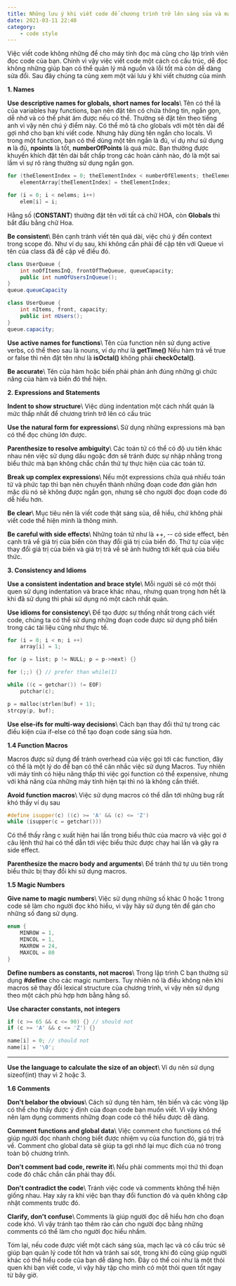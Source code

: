 ```yaml
---
title: Những lưu ý khi viết code để chương trình trở lên sáng sủa và mạch lạc
date: 2021-03-11 22:40
category:
    - code style
---
```

Việc viết code không những để cho máy tính đọc mà cũng cho lập trình viên đọc code của bạn.
Chính vì vậy việc viết code một cách có cấu trúc, dễ đọc không những giúp bạn có thể quản lý
mã nguồn và lỗi tốt mà còn dễ dàng sửa đổi. Sau đây chúng ta cùng xem một vài lưu ý khi viết
chương của mình

**1. Names**

**Use descriptive names for globals, short names for locals**\\
Tên có thể là của variables hay functions, bạn nên đặt tên có chứa thông tin, ngắn gọn, dễ nhớ
và có thể phát âm được nếu có thể. Thường sẽ đặt tên theo tiếng anh vì vậy nên chú ý điểm này.
Có thể mô tả cho globals với một tên dài để gợi nhớ cho bạn khi viết code. Nhưng hãy dùng tên
ngắn cho locals. Vì trong một function, bạn có thể dùng một tên ngắn là đủ, ví dụ như sử dụng
**n** là đủ, **npoints** là tốt, **numberOfPoints** là quá mức. Bạn thường được khuyến khích
đặt tên dài bất chấp trong các hoàn cảnh nào, đó là một sai lầm vì sự rõ ràng thường sử dụng
ngắn gọn.

```C++
for (theElementIndex = 0; theElementIndex < numberOfElements; theElementIndex++)
    elementArray[theElementIndex] = theElementIndex;

for (i = 0; i < nelems; i++)
    elem[i] = i;
```

Hằng số (**CONSTANT**) thường đặt tên với tất cả chữ HOA, còn **Globals** thì bắt đầu bằng chữ Hoa.

**Be consistent**\\
Bên cạnh tránh viết tên quá dài, việc chú ý đến context trong scope đó. Như ví dụ sau, khi không
cần phải đề cập tên với Queue vì tên của class đã đề cập về điều đó.

```Java
class UserQueue {
    int noOfItemsInQ, frontOfTheQueue, queueCapacity;
    public int numOfUsersInQueue();
}
queue.queueCapacity

class UserQueue {
    int nItems, front, capacity;
    public int nUsers();
}
queue.capacity;
```

**Use active names for functions**\\
Tên của function nên sử dụng active verbs, có thể theo sau là nouns, ví dụ như là **getTime()**
Nếu hàm trả về true or false thì nên đặt tên như là **isOctal()** không phải **checkOctal()**.

**Be accurate**\\
Tên của hàm hoặc biến phải phản ánh đúng những gì chức năng của hàm và biến đó thể hiện.

**2. Expressions and Statements**

**Indent to show structure**\\
Việc dùng indentation một cách nhất quán là mức thấp nhất để chương trình trở lên có cấu trúc

**Use the natural form for expressions**\\
Sử dụng những expressions mà bạn có thể đọc chúng lớn được.

**Parenthesize to resolve ambiguity**\\
Các toán tử có thể có độ ưu tiên khác nhau nên việc sử dụng dấu ngoặc đơn sẽ tránh được sự nhập
nhằng trong biểu thức mà bạn không chắc chắn thứ tự thực hiện của các toán tử.

**Break up complex expressions**\\
Nếu một expressions chứa quá nhiều toán tử và phức tạp thì bạn nên chuyển thành những đoạn code
đơn giản hơn mặc dù nó sẽ không được ngắn gọn, nhưng sẽ cho người đọc đoạn code đó dễ hiểu hơn.

**Be clear**\\
Mục tiêu nên là viết code thật sáng sủa, dễ hiểu, chứ không phải viết code thể hiện mình là thông minh.

**Be careful with side effects**\\
Những toán tử như là ++, -- có side effect, bên cạnh trả về giá trị của biến còn thay đổi giá trị
của biến đó. Thứ tự của việc thay đổi giá trị của biến và giá trị trả về sẽ ảnh hưởng tới kết
quả của biểu thức.

**3. Consistency and Idioms**

**Use a consistent indentation and brace style**\\
Mỗi người sẽ có một thói quen sử dụng indentation và brace khác nhau, nhưng quan trọng hơn hết là
khi đã sử dụng thì phải sử dụng nó một cách nhất quán.

**Use idioms for consistency**\\
Để tạo được sự thống nhất trong cách viết code, chúng ta có thể sử dụng những đoạn code được
sử dụng phổ biến trong các tài liệu cũng như thực tế.

```C++
for (i = 0; i < n; i ++)
    array[i] = 1;

for (p = list; p != NULL; p = p->next) {}

for (;;) {} // prefer than while(1)

while ((c = getchar()) != EOF)
    putchar(c);

p = malloc(strlen(buf) + 1);
strcpy(p, buf);
```

**Use else-ifs for multi-way decisions**\\
Cách bạn thay đổi thứ tự trong các điều kiện của if-else có thể tạo đoạn code sáng sủa hơn.

**1.4 Function Macros**

Macros được sử dụng để tránh overhead của việc gọi tới các function, đây có thể là một lý do
để bạn có thể cân nhắc việc sử dụng Macros. Tuy nhiên với máy tính có hiệu năng thấp thì việc
gọi function có thể expensive, nhưng với khả năng của những máy tính hiện tại thì nó là không
cần thiết.

**Avoid function macros**\\
Việc sử dụng macros có thể dẫn tới những bug rất khó thấy ví dụ sau

```C++
#define isupper(c) ((c) >= 'A' && (c) <= 'Z')
while (isupper(c = getchar()))
```

Có thể thấy rằng c xuất hiện hai lần trong biểu thức của macro và việc gọi ở câu lệnh thứ hai
có thể dẫn tới việc biểu thức được chạy hai lần và gây ra side effect.

**Parenthesize the macro body and arguments**\\
Để tránh thứ tự ưu tiên trong biểu thức bị thay đổi khi sử dụng macros.

**1.5 Magic Numbers**

**Give name to magic numbers**\\
Việc sử dụng những số khác 0 hoặc 1 trong code sẽ làm cho người đọc khó hiểu, vì vậy
hãy sử dụng tên để gán cho những số đang sử dụng.

```C++
enum {
    MINROW = 1,
    MINCOL = 1,
    MAXROW = 24,
    MAXCOL = 80
}
```

**Define numbers as constants, not macros**\\
Trong lập trình C bạn thường sử dụng **#define** cho các magic numbers. Tuy nhiên nó là điều không
nên khi macros sẽ thay đổi lexical structure của chương trình, vì vậy nên sử dụng theo một cách phù
hợp hơn bằng hằng số.

**Use character constants, not integers**

```C++
if (c >= 65 && c <= 90) {} // should not
if (c >= 'A' && c <= 'Z') {}

name[i] = 0; // should not
name[i] = '\0';
```
****

**Use the language to calculate the size of an object**\\
Ví dụ nên sử dụng sizeof(int) thay vì 2 hoặc 3.

**1.6 Comments**

**Don't belabor the obvious**\\
Cách sử dụng tên hàm, tên biến và các vòng lặp có thể cho thấy được ý định của đoạn code bạn muốn viết.
Vì vậy không nên lạm dụng comments những đoạn code có thể hiểu được dễ dàng.

**Comment functions and global data**\\
Việc comment cho functions có thể giúp người đọc nhanh chóng biết được nhiệm vụ của function đó, giá trị trả về.
Comment cho global data sẽ giúp ta gợi nhớ lại mục đích của nó trong toàn bộ chương trình.

**Don't comment bad code, rewrite it**\\
Nếu phải comments mọi thứ thì đoạn code đó chắc chắn cần phải thay đổi.

**Don't contradict the code**\\
Tránh việc code và comments không thể hiện giống nhau. Hay xảy ra khi việc bạn thay đổi function đó và quên không
cập nhật comments trước đó.

**Clarify, don't confuse**\\
Comments là giúp người đọc dễ hiểu hơn cho đoạn code khó. Vì vậy tránh tạo thêm rào cản cho người đọc bằng những
comments có thể làm cho người đọc hiểu nhầm.

Tóm lại, nếu code được viết một cách sáng sủa, mạch lạc và có cấu trúc sẽ giúp bạn quản lý code tốt hơn và tránh
sai sót, trong khi đó cũng giúp người khác có thể hiểu code của bạn dễ dàng hơn. Đây có thể coi như là một thói
quen khi bạn viết code, vì vậy hãy tập cho mình có một thói quen tốt ngay từ bây giờ.
